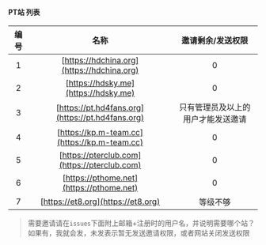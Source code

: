 #### PT站 列表


|编号|名称|邀请剩余/发送权限|
|:----:|:----:  | :----:  |
| 1 | [https://hdchina.org](https://hdchina.org) | 0 |
| 2 | [https://hdsky.me](https://hdsky.me) | 0  |
| 3 | [https://pt.hd4fans.org](https://pt.hd4fans.org) | 只有管理员及以上的用户才能发送邀请 |
| 4 | [https://kp.m-team.cc](https://kp.m-team.cc) | 0 |
| 5 | [https://pterclub.com](https://pterclub.com) |0|
| 6 | [https://pthome.net](https://pthome.net) |0|
| 7 | [https://et8.org](https://et8.org) |等级不够|

> 需要邀请请在`issues`下面附上邮箱+注册时的用户名，并说明需要哪个站？
> 如果有，我就会发，未发表示暂无发送邀请权限，或者网站关闭发送权限

